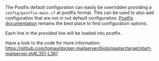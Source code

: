 The Postfix default configuration can easily be overridden providing a `config/postfix-main.cf` at postfix format.
This can be used to also add configuration that are not in out default configuration.
[Postfix documentation](http://www.postfix.org/documentation.html) remains the best place to find configuration options.

Each line in the provided line will be loaded into postfix.

Have a look to the code for more information: 
https://github.com/tomav/docker-mailserver/blob/master/target/start-mailserver.sh#L351-L361